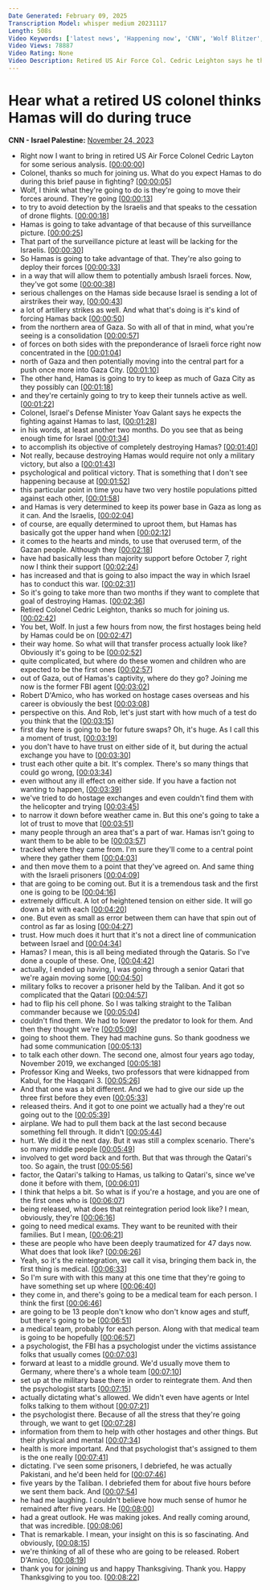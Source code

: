 ```yaml
---
Date Generated: February 09, 2025
Transcription Model: whisper medium 20231117
Length: 508s
Video Keywords: ['latest news', 'Happening now', 'CNN', 'Wolf Blitzer', 'The Situation Room', 'Kaitlan Collins', 'The Source', 'Cedric Leighton', "Robert D'Amico", 'Israel Hamas Truce', 'Israel Hamas Hostages', 'Israel Hamas War', 'Tel Aviv', 'Gaza', 'Gaza Strip', 'Middle East', 'Israel', 'Palestinians']
Video Views: 78887
Video Rating: None
Video Description: Retired US Air Force Col. Cedric Leighton says he thinks Hamas will use the brief pause in hostilities to reposition its military to potentially ambush Israeli forces in Gaza. #CNN #News
---
```


# Hear what a retired US colonel thinks Hamas will do during truce
**CNN - Israel Palestine:** [November 24, 2023](https://www.youtube.com/watch?v=y5VpAKb0t1E)
*  Right now I want to bring in retired US Air Force Colonel Cedric Layton for some serious analysis. [[00:00:00](https://www.youtube.com/watch?v=y5VpAKb0t1E&t=0.0s)]
*  Colonel, thanks so much for joining us. What do you expect Hamas to do during this brief pause in fighting? [[00:00:05](https://www.youtube.com/watch?v=y5VpAKb0t1E&t=5.04s)]
*  Wolf, I think what they're going to do is they're going to move their forces around. They're going [[00:00:13](https://www.youtube.com/watch?v=y5VpAKb0t1E&t=13.68s)]
*  to try to avoid detection by the Israelis and that speaks to the cessation of drone flights. [[00:00:18](https://www.youtube.com/watch?v=y5VpAKb0t1E&t=18.240000000000002s)]
*  Hamas is going to take advantage of that because of this surveillance picture. [[00:00:25](https://www.youtube.com/watch?v=y5VpAKb0t1E&t=25.92s)]
*  That part of the surveillance picture at least will be lacking for the Israelis. [[00:00:30](https://www.youtube.com/watch?v=y5VpAKb0t1E&t=30.0s)]
*  So Hamas is going to take advantage of that. They're also going to deploy their forces [[00:00:33](https://www.youtube.com/watch?v=y5VpAKb0t1E&t=33.760000000000005s)]
*  in a way that will allow them to potentially ambush Israeli forces. Now, they've got some [[00:00:38](https://www.youtube.com/watch?v=y5VpAKb0t1E&t=38.56s)]
*  serious challenges on the Hamas side because Israel is sending a lot of airstrikes their way, [[00:00:43](https://www.youtube.com/watch?v=y5VpAKb0t1E&t=43.84s)]
*  a lot of artillery strikes as well. And what that's doing is it's kind of forcing Hamas back [[00:00:50](https://www.youtube.com/watch?v=y5VpAKb0t1E&t=50.32s)]
*  from the northern area of Gaza. So with all of that in mind, what you're seeing is a consolidation [[00:00:57](https://www.youtube.com/watch?v=y5VpAKb0t1E&t=57.120000000000005s)]
*  of forces on both sides with the preponderance of Israeli force right now concentrated in the [[00:01:04](https://www.youtube.com/watch?v=y5VpAKb0t1E&t=64.24000000000001s)]
*  north of Gaza and then potentially moving into the central part for a push once more into Gaza City. [[00:01:10](https://www.youtube.com/watch?v=y5VpAKb0t1E&t=70.88s)]
*  The other hand, Hamas is going to try to keep as much of Gaza City as they possibly can [[00:01:18](https://www.youtube.com/watch?v=y5VpAKb0t1E&t=78.32s)]
*  and they're certainly going to try to keep their tunnels active as well. [[00:01:22](https://www.youtube.com/watch?v=y5VpAKb0t1E&t=82.96s)]
*  Colonel, Israel's Defense Minister Yoav Galant says he expects the fighting against Hamas to last, [[00:01:28](https://www.youtube.com/watch?v=y5VpAKb0t1E&t=88.32s)]
*  in his words, at least another two months. Do you see that as being enough time for Israel [[00:01:34](https://www.youtube.com/watch?v=y5VpAKb0t1E&t=94.32s)]
*  to accomplish its objective of completely destroying Hamas? [[00:01:40](https://www.youtube.com/watch?v=y5VpAKb0t1E&t=100.0s)]
*  Not really, because destroying Hamas would require not only a military victory, but also a [[00:01:43](https://www.youtube.com/watch?v=y5VpAKb0t1E&t=103.52s)]
*  psychological and political victory. That is something that I don't see happening because at [[00:01:52](https://www.youtube.com/watch?v=y5VpAKb0t1E&t=112.32s)]
*  this particular point in time you have two very hostile populations pitted against each other, [[00:01:58](https://www.youtube.com/watch?v=y5VpAKb0t1E&t=118.96s)]
*  and Hamas is very determined to keep its power base in Gaza as long as it can. And the Israelis, [[00:02:04](https://www.youtube.com/watch?v=y5VpAKb0t1E&t=124.88s)]
*  of course, are equally determined to uproot them, but Hamas has basically got the upper hand when [[00:02:12](https://www.youtube.com/watch?v=y5VpAKb0t1E&t=132.88s)]
*  it comes to the hearts and minds, to use that overused term, of the Gazan people. Although they [[00:02:18](https://www.youtube.com/watch?v=y5VpAKb0t1E&t=138.07999999999998s)]
*  have had basically less than majority support before October 7, right now I think their support [[00:02:24](https://www.youtube.com/watch?v=y5VpAKb0t1E&t=144.56s)]
*  has increased and that is going to also impact the way in which Israel has to conduct this war. [[00:02:31](https://www.youtube.com/watch?v=y5VpAKb0t1E&t=151.2s)]
*  So it's going to take more than two months if they want to complete that goal of destroying Hamas. [[00:02:36](https://www.youtube.com/watch?v=y5VpAKb0t1E&t=156.8s)]
*  Retired Colonel Cedric Leighton, thanks so much for joining us. [[00:02:42](https://www.youtube.com/watch?v=y5VpAKb0t1E&t=162.96s)]
*  You bet, Wolf. In just a few hours from now, the first hostages being held by Hamas could be on [[00:02:47](https://www.youtube.com/watch?v=y5VpAKb0t1E&t=167.44s)]
*  their way home. So what will that transfer process actually look like? Obviously it's going to be [[00:02:52](https://www.youtube.com/watch?v=y5VpAKb0t1E&t=172.79999999999998s)]
*  quite complicated, but where do these women and children who are expected to be the first ones [[00:02:57](https://www.youtube.com/watch?v=y5VpAKb0t1E&t=177.84s)]
*  out of Gaza, out of Hamas's captivity, where do they go? Joining me now is the former FBI agent [[00:03:02](https://www.youtube.com/watch?v=y5VpAKb0t1E&t=182.72s)]
*  Robert D'Amico, who has worked on hostage cases overseas and his career is obviously the best [[00:03:08](https://www.youtube.com/watch?v=y5VpAKb0t1E&t=188.88s)]
*  perspective on this. And Rob, let's just start with how much of a test do you think that the [[00:03:15](https://www.youtube.com/watch?v=y5VpAKb0t1E&t=195.12s)]
*  first day here is going to be for future swaps? Oh, it's huge. As I call this a moment of trust, [[00:03:19](https://www.youtube.com/watch?v=y5VpAKb0t1E&t=199.68s)]
*  you don't have to have trust on either side of it, but during the actual exchange you have to [[00:03:30](https://www.youtube.com/watch?v=y5VpAKb0t1E&t=210.16s)]
*  trust each other quite a bit. It's complex. There's so many things that could go wrong, [[00:03:34](https://www.youtube.com/watch?v=y5VpAKb0t1E&t=214.4s)]
*  even without any ill effect on either side. If you have a faction not wanting to happen, [[00:03:39](https://www.youtube.com/watch?v=y5VpAKb0t1E&t=219.52s)]
*  we've tried to do hostage exchanges and even couldn't find them with the helicopter and trying [[00:03:45](https://www.youtube.com/watch?v=y5VpAKb0t1E&t=225.76s)]
*  to narrow it down before weather came in. But this one's going to take a lot of trust to move that [[00:03:51](https://www.youtube.com/watch?v=y5VpAKb0t1E&t=231.12s)]
*  many people through an area that's a part of war. Hamas isn't going to want them to be able to be [[00:03:57](https://www.youtube.com/watch?v=y5VpAKb0t1E&t=237.04000000000002s)]
*  tracked where they came from. I'm sure they'll come to a central point where they gather them [[00:04:03](https://www.youtube.com/watch?v=y5VpAKb0t1E&t=243.76s)]
*  and then move them to a point that they've agreed on. And same thing with the Israeli prisoners [[00:04:09](https://www.youtube.com/watch?v=y5VpAKb0t1E&t=249.2s)]
*  that are going to be coming out. But it is a tremendous task and the first one is going to be [[00:04:16](https://www.youtube.com/watch?v=y5VpAKb0t1E&t=256.15999999999997s)]
*  extremely difficult. A lot of heightened tension on either side. It will go down a bit with each [[00:04:20](https://www.youtube.com/watch?v=y5VpAKb0t1E&t=260.96s)]
*  one. But even as small as error between them can have that spin out of control as far as losing [[00:04:27](https://www.youtube.com/watch?v=y5VpAKb0t1E&t=267.84s)]
*  trust. How much does it hurt that it's not a direct line of communication between Israel and [[00:04:34](https://www.youtube.com/watch?v=y5VpAKb0t1E&t=274.79999999999995s)]
*  Hamas? I mean, this is all being mediated through the Qataris. So I've done a couple of these. One, [[00:04:42](https://www.youtube.com/watch?v=y5VpAKb0t1E&t=282.32s)]
*  actually, I ended up having, I was going through a senior Qatari that we're again moving some [[00:04:50](https://www.youtube.com/watch?v=y5VpAKb0t1E&t=290.96s)]
*  military folks to recover a prisoner held by the Taliban. And it got so complicated that the Qatari [[00:04:57](https://www.youtube.com/watch?v=y5VpAKb0t1E&t=297.12s)]
*  had to flip his cell phone. So I was talking straight to the Taliban commander because we [[00:05:04](https://www.youtube.com/watch?v=y5VpAKb0t1E&t=304.16s)]
*  couldn't find them. We had to lower the predator to look for them. And then they thought we're [[00:05:09](https://www.youtube.com/watch?v=y5VpAKb0t1E&t=309.36s)]
*  going to shoot them. They had machine guns. So thank goodness we had some communication [[00:05:13](https://www.youtube.com/watch?v=y5VpAKb0t1E&t=313.92s)]
*  to talk each other down. The second one, almost four years ago today, November 2019, we exchanged [[00:05:18](https://www.youtube.com/watch?v=y5VpAKb0t1E&t=318.88s)]
*  Professor King and Weeks, two professors that were kidnapped from Kabul, for the Haqqani 3. [[00:05:26](https://www.youtube.com/watch?v=y5VpAKb0t1E&t=326.64s)]
*  And that one was a bit different. And we had to give our side up the three first before they even [[00:05:33](https://www.youtube.com/watch?v=y5VpAKb0t1E&t=333.2s)]
*  released theirs. And it got to one point we actually had a they're out going out to the [[00:05:39](https://www.youtube.com/watch?v=y5VpAKb0t1E&t=339.84s)]
*  airplane. We had to pull them back at the last second because something fell through. It didn't [[00:05:44](https://www.youtube.com/watch?v=y5VpAKb0t1E&t=344.08s)]
*  hurt. We did it the next day. But it was still a complex scenario. There's so many middle people [[00:05:49](https://www.youtube.com/watch?v=y5VpAKb0t1E&t=349.84s)]
*  involved to get word back and forth. But that was through the Qatari's too. So again, the trust [[00:05:56](https://www.youtube.com/watch?v=y5VpAKb0t1E&t=356.0s)]
*  factor, the Qatari's talking to Hamas, us talking to Qatari's, since we've done it before with them, [[00:06:01](https://www.youtube.com/watch?v=y5VpAKb0t1E&t=361.84s)]
*  I think that helps a bit. So what is if you're a hostage, and you are one of the first ones who is [[00:06:07](https://www.youtube.com/watch?v=y5VpAKb0t1E&t=367.92s)]
*  being released, what does that reintegration period look like? I mean, obviously, they're [[00:06:16](https://www.youtube.com/watch?v=y5VpAKb0t1E&t=376.72s)]
*  going to need medical exams. They want to be reunited with their families. But I mean, [[00:06:21](https://www.youtube.com/watch?v=y5VpAKb0t1E&t=381.92s)]
*  these are people who have been deeply traumatized for 47 days now. What does that look like? [[00:06:26](https://www.youtube.com/watch?v=y5VpAKb0t1E&t=386.32s)]
*  Yeah, so it's the reintegration, we call it visa, bringing them back in, the first thing is medical. [[00:06:33](https://www.youtube.com/watch?v=y5VpAKb0t1E&t=393.44s)]
*  So I'm sure with with this many at this one time that they're going to have something set up where [[00:06:40](https://www.youtube.com/watch?v=y5VpAKb0t1E&t=400.8s)]
*  they come in, and there's going to be a medical team for each person. I think the first [[00:06:46](https://www.youtube.com/watch?v=y5VpAKb0t1E&t=406.16s)]
*  are going to be 13 people don't know who don't know ages and stuff, but there's going to be [[00:06:51](https://www.youtube.com/watch?v=y5VpAKb0t1E&t=411.76s)]
*  a medical team, probably for each person. Along with that medical team is going to be hopefully [[00:06:57](https://www.youtube.com/watch?v=y5VpAKb0t1E&t=417.68s)]
*  a psychologist, the FBI has a psychologist under the victims assistance folks that usually comes [[00:07:03](https://www.youtube.com/watch?v=y5VpAKb0t1E&t=423.28000000000003s)]
*  forward at least to a middle ground. We'd usually move them to Germany, where there's a whole team [[00:07:10](https://www.youtube.com/watch?v=y5VpAKb0t1E&t=430.08000000000004s)]
*  set up at the military base there in order to reintegrate them. And then the psychologist starts [[00:07:15](https://www.youtube.com/watch?v=y5VpAKb0t1E&t=435.04s)]
*  actually dictating what's allowed. We didn't even have agents or Intel folks talking to them without [[00:07:21](https://www.youtube.com/watch?v=y5VpAKb0t1E&t=441.44s)]
*  the psychologist there. Because of all the stress that they're going through, we want to get [[00:07:28](https://www.youtube.com/watch?v=y5VpAKb0t1E&t=448.96000000000004s)]
*  information from them to help with other hostages and other things. But their physical and mental [[00:07:34](https://www.youtube.com/watch?v=y5VpAKb0t1E&t=454.40000000000003s)]
*  health is more important. And that psychologist that's assigned to them is the one really [[00:07:41](https://www.youtube.com/watch?v=y5VpAKb0t1E&t=461.76s)]
*  dictating. I've seen some prisoners, I debriefed, he was actually Pakistani, and he'd been held for [[00:07:46](https://www.youtube.com/watch?v=y5VpAKb0t1E&t=466.88s)]
*  five years by the Taliban. I debriefed them for about five hours before we sent them back. And [[00:07:54](https://www.youtube.com/watch?v=y5VpAKb0t1E&t=474.08s)]
*  he had me laughing. I couldn't believe how much sense of humor he remained after five years. He [[00:08:00](https://www.youtube.com/watch?v=y5VpAKb0t1E&t=480.4s)]
*  had a great outlook. He was making jokes. And really coming around, that was incredible. [[00:08:06](https://www.youtube.com/watch?v=y5VpAKb0t1E&t=486.08s)]
*  That is remarkable. I mean, your insight on this is so fascinating. And obviously, [[00:08:15](https://www.youtube.com/watch?v=y5VpAKb0t1E&t=495.03999999999996s)]
*  we're thinking of all of these who are going to be released. Robert D'Amico, [[00:08:19](https://www.youtube.com/watch?v=y5VpAKb0t1E&t=499.03999999999996s)]
*  thank you for joining us and happy Thanksgiving. Thank you. Happy Thanksgiving to you too. [[00:08:22](https://www.youtube.com/watch?v=y5VpAKb0t1E&t=502.4s)]
